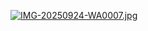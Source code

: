 [![IMG-20250924-WA0007.jpg](https://i.postimg.cc/g003LrS8/IMG-20250924-WA0007.jpg)](https://postimg.cc/PCBCBfk5)